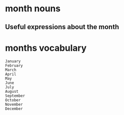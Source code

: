 # month nouns

##   Useful expressions  about the month

# months vocabulary
	January
	February
	March
	April
	May
	June
	July
	August
	September
	October
	November
	December

